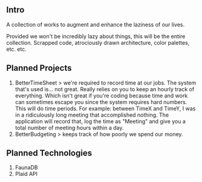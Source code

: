 ## Intro

A collection of works to augment and enhance the laziness of our lives. 

Provided we won't be incredibly lazy about things, this will be the entire collection. Scrapped code, atrociously drawn architecture, color palettes, etc. etc. 

## Planned Projects

1. BetterTimeSheet > we're required to record time at our jobs. The system that's used is... not great. Really relies on you to keep an hourly track of everything. Which isn't great if you're coding because time and work can sometimes escape you since the system requires hard numbers. This will do time periods. For example: between TimeX and TimeY, I was in a ridiculously long meeting that accomplished nothing. The application will record that, log the time as "Meeting" and give you a total number of meeting hours within a day. 
2. BetterBudgeting > keeps track of how poorly we spend our money. 


## Planned Technologies

1. FaunaDB
2. Plaid API